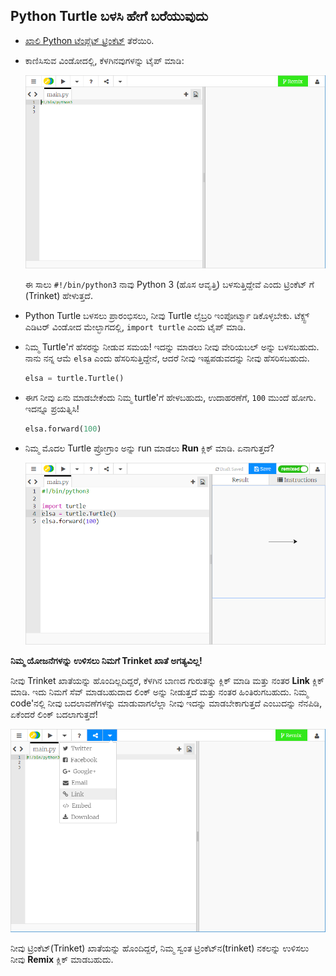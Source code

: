 ## Python Turtle ಬಳಸಿ ಹೇಗೆ ಬರೆಯುವುದು

+ [ಖಾಲಿ Python ಟೆಂಪ್ಲೆಟ್ ಟ್ರಿಂಕೆಟ್](http://jumpto.cc/python-new) ತೆರೆಯಿರಿ.

+ ಕಾಣಿಸಿಸುವ ವಿಂಡೋದಲ್ಲಿ, ಕೆಳಗಿನವುಗಳನ್ನು ಟೈಪ್ ಮಾಡಿ:
    
    ![ಸ್ಕ್ರೀನ್‍ಶಾಟ್](images/trinket.PNG)
    
    ಈ ಸಾಲು `#!/bin/python3` ನಾವು Python 3 (ಹೊಸ ಆವೃತ್ತಿ) ಬಳಸುತ್ತಿದ್ದೇವೆ ಎಂದು ಟ್ರಿಂಕೆಟ್ ಗೆ (Trinket) ಹೇಳುತ್ತದೆ.

+ Python Turtle ಬಳಸಲು ಪ್ರಾರಂಭಿಸಲು, ನೀವು Turtle ಲೈಬ್ರರಿ ಇಂಪೋರ್ಟ್ಮಾ ಡಿಕೊಳ್ಳಬೇಕು. ಟೆಕ್ಸ್ಟ್ ಎಡಿಟರ್ ವಿಂಡೋದ ಮೇಲ್ಭಾಗದಲ್ಲಿ, `import turtle` ಎಂದು ಟೈಪ್ ಮಾಡಿ.

+ ನಿಮ್ಮ Turtle'ಗೆ ಹೆಸರನ್ನು ನೀಡುವ ಸಮಯ! ಇದನ್ನು ಮಾಡಲು ನೀವು ವೇರಿಯಬಲ್ ಅನ್ನು ಬಳಸಬಹುದು. ನಾನು ನನ್ನ ಆಮೆ `elsa` ಎಂದು ಹೆಸರಿಸುತ್ತಿದ್ದೇನೆ, ಆದರೆ ನೀವು ಇಷ್ಟಪಡುವದನ್ನು ನೀವು ಹೆಸರಿಸಬಹುದು.
    
    ```python
    elsa = turtle.Turtle()
    ```

+ ಈಗ ನೀವು ಏನು ಮಾಡಬೇಕೆಂದು ನಿಮ್ಮ turtle'ಗೆ ಹೇಳಬಹುದು, ಉದಾಹರಣೆಗೆ, `100` ಮುಂದೆ ಹೋಗು. ಇದನ್ನೂ ಪ್ರಯತ್ನಿಸಿ!
    
    ```python
    elsa.forward(100)
    ```

+ ನಿಮ್ಮ ಮೊದಲ Turtle ಪ್ರೋಗ್ರಾಂ ಅನ್ನು run ಮಾಡಲು **Run** ಕ್ಲಿಕ್ ಮಾಡಿ. ಏನಾಗುತ್ತದೆ?
    
    ![](images/import-turtle.png)

**ನಿಮ್ಮ ಯೋಜನೆಗಳನ್ನು ಉಳಿಸಲು ನಿಮಗೆ Trinket ಖಾತೆ ಅಗತ್ಯವಿಲ್ಲ!**

ನೀವು Trinket ಖಾತೆಯನ್ನು ಹೊಂದಿಲ್ಲದಿದ್ದರೆ, ಕೆಳಗಿನ ಬಾಣದ ಗುರುತನ್ನು ಕ್ಲಿಕ್ ಮಾಡಿ ಮತ್ತು ನಂತರ **Link** ಕ್ಲಿಕ್ ಮಾಡಿ. ಇದು ನಿಮಗೆ ಸೆವ್ ಮಾಡಬಹುದಾದ ಲಿಂಕ್ ಅನ್ನು ನೀಡುತ್ತದೆ ಮತ್ತು ನಂತರ ಹಿಂತಿರುಗಬಹುದು. ನಿಮ್ಮ code'‌ನಲ್ಲಿ ನೀವು ಬದಲಾವಣೆಗಳನ್ನು ಮಾಡುವಾಗಲೆಲ್ಲಾ ನೀವು ಇದನ್ನು ಮಾಡಬೇಕಾಗುತ್ತದೆ ಎಂಬುದನ್ನು ನೆನಪಿಡಿ, ಏಕೆಂದರೆ ಲಿಂಕ್ ಬದಲಾಗುತ್ತದೆ!

![ಸ್ಕ್ರೀನ್‍ಶಾಟ್](images/trinket-link.PNG)

ನೀವು ಟ್ರಿಂಕೆಟ್(Trinket) ಖಾತೆಯನ್ನು ಹೊಂದಿದ್ದರೆ, ನಿಮ್ಮ ಸ್ವಂತ ಟ್ರಿಂಕೆಟ್‌ನ(trinket) ನಕಲನ್ನು ಉಳಿಸಲು ನೀವು **Remix** ಕ್ಲಿಕ್ ಮಾಡಬಹುದು.